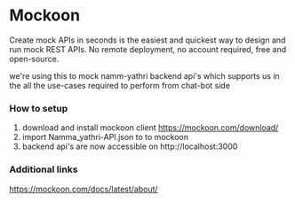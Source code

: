 # Mockoon 
Create mock APIs in seconds is the easiest and quickest way to design and run mock REST APIs.
No remote deployment, no account required, free and open-source.

we're using this to mock namm-yathri backend api's which supports us in the all the use-cases required 
to perform from chat-bot side 

### How to setup 
1. download and install mockoon client https://mockoon.com/download/
2. import Namma_yathri-API.json to to mockoon 
3. backend api's are now accessible on http://localhost:3000

### Additional links
https://mockoon.com/docs/latest/about/


